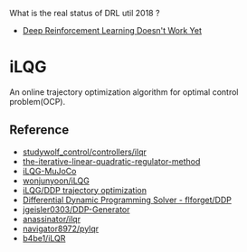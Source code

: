 What is the real status of DRL util 2018 ?

- [Deep Reinforcement Learning Doesn't Work Yet](https://www.alexirpan.com/2018/02/14/rl-hard.html)



# iLQG
An online trajectory optimization algorithm for optimal control problem(OCP).

## Reference
- [studywolf_control/controllers/ilqr](https://github.com/studywolf/control/blob/master/studywolf_control/controllers/ilqr.py)
- [the-iterative-linear-quadratic-regulator-method](https://studywolf.wordpress.com/2016/02/03/the-iterative-linear-quadratic-regulator-method/)
- [iLQG-MuJoCo](https://github.com/MahanFathi/iLQG-MuJoCo)
- [wonjunyoon/iLQG](https://github.com/wonjunyoon/iLQG)
- [iLQG/DDP trajectory optimization](https://www.mathworks.com/matlabcentral/fileexchange/52069-ilqg-ddp-trajectory-optimization)
- [Differential Dynamic Programming Solver - flforget/DDP](https://github.com/flforget/DDP)
- [jgeisler0303/DDP-Generator](https://github.com/jgeisler0303/DDP-Generator)
- [anassinator/ilqr](https://github.com/anassinator/ilqr)
- [navigator8972/pylqr](https://github.com/navigator8972/pylqr)
- [b4be1/iLQR](https://github.com/b4be1/iLQR)
